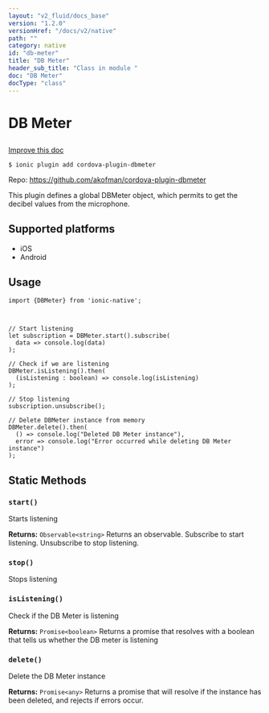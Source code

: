 ```yaml
---
layout: "v2_fluid/docs_base"
version: "1.2.0"
versionHref: "/docs/v2/native"
path: ""
category: native
id: "db-meter"
title: "DB Meter"
header_sub_title: "Class in module "
doc: "DB Meter"
docType: "class"
---
```









<h1 class="api-title">

  
  DB Meter
  

  

  

</h1>

<a class="improve-v2-docs" href='http://github.com/driftyco/ionic-native/edit/master//home/ubuntu/ionic-native/src/plugins/dbmeter.ts#L1'>
  Improve this doc
</a>





<!-- decorators -->


<pre><code>$ ionic plugin add cordova-plugin-dbmeter</code></pre>
<p>Repo:
  <a href="https://github.com/akofman/cordova-plugin-dbmeter">
    https://github.com/akofman/cordova-plugin-dbmeter
  </a>
</p>

<!-- description -->

<p>This plugin defines a global DBMeter object, which permits to get the decibel values from the microphone.</p>


<!-- @platforms tag -->
<h2>Supported platforms</h2>

<ul>
  <li>iOS</li>
  
  <li>Android</li>
  </ul>

<!-- @platforms tag end -->


<!-- @usage tag -->

<h2>Usage</h2>

<pre><code class="lang-ts">import {DBMeter} from &#39;ionic-native&#39;;



// Start listening
let subscription = DBMeter.start().subscribe(
  data =&gt; console.log(data)
);

// Check if we are listening
DBMeter.isListening().then(
  (isListening : boolean) =&gt; console.log(isListening)
);

// Stop listening
subscription.unsubscribe();

// Delete DBMeter instance from memory
DBMeter.delete().then(
  () =&gt; console.log(&quot;Deleted DB Meter instance&quot;),
  error =&gt; console.log(&quot;Error occurred while deleting DB Meter instance&quot;)
);
</code></pre>




<!-- @property tags -->
<h2>Static Methods</h2>
<div id="start"></div>
<h3><code>start()</code>

</h3>



Starts listening






<div class="return-value" markdown="1">
  <i class="icon ion-arrow-return-left"></i>
  <b>Returns:</b> 
<code>Observable&lt;string&gt;</code> Returns an observable. Subscribe to start listening. Unsubscribe to stop listening.
</div>



<div id="stop"></div>
<h3><code>stop()</code>

</h3>

Stops listening








<div id="isListening"></div>
<h3><code>isListening()</code>

</h3>

Check if the DB Meter is listening






<div class="return-value" markdown="1">
  <i class="icon ion-arrow-return-left"></i>
  <b>Returns:</b> 
<code>Promise&lt;boolean&gt;</code> Returns a promise that resolves with a boolean that tells us whether the DB meter is listening
</div>



<div id="delete"></div>
<h3><code>delete()</code>

</h3>

Delete the DB Meter instance






<div class="return-value" markdown="1">
  <i class="icon ion-arrow-return-left"></i>
  <b>Returns:</b> 
<code>Promise&lt;any&gt;</code> Returns a promise that will resolve if the instance has been deleted, and rejects if errors occur.
</div>




<!-- methods on the class --><!-- related link --><!-- end content block -->


<!-- end body block -->

